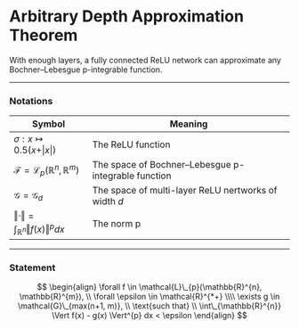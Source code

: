 # Arbitrary Depth Approximation Theorem

With enough layers, a fully connected ReLU network can approximate any Bochner–Lebesgue p-integrable function.

---

### Notations

| Symbol                                                                    | Meaning                                                                           |
| ------------------------------------------------------------------------- | --------------------------------------------------------------------------------- |
| $\sigma: x \mapsto 0.5 (x + \vert x \vert)$                               | The ReLU function                                                                 |
| $\mathcal{F} = \mathcal{L}_p(\mathbb{R}^{n}, \mathbb{R}^{m})$             | The space of Bochner–Lebesgue p-integrable function                               |
| $\mathcal{G} = \mathcal{G}_{d}$                                           | The space of multi-layer ReLU nertworks of width $d$                              |
| $\Vert \cdot \Vert = \int_{\mathbb{R}^{n}} \Vert f(x) \Vert^{p} dx$       | The norm p                                                                        |

---

### Statement

$$
\begin{align}
\forall f \in \mathcal{L}\_{p}(\mathbb{R}^{n}, \mathbb{R}^{m}), \\ \forall \epsilon \in \mathcal{R}^{*+} \\\\
\exists g \in \mathcal{G}\_{max(n+1, m)}, \\ \text{such that} \\ \int\_{\mathbb{R}^{n}} \Vert f(x) - g(x) \Vert^{p} dx < \epsilon
\end{align}
$$
